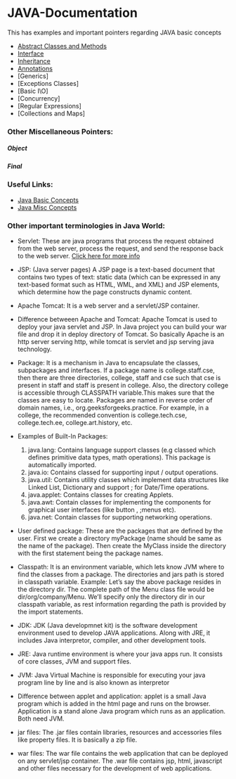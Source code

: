# JAVA-Documentation
This has examples and important pointers regarding JAVA basic concepts

- [Abstract Classes and Methods](Abstract-methods/ABSTRACT.md)
- [Interface](Interface/INTERFACE.md)
- [Inheritance](Inheritance/INHERITANCE.md)
- [Annotations](https://data-flair.training/blogs/java-annotations/)
- [Generics]
- [Exceptions Classes]
- [Basic I\O]
- [Concurrency]
- [Regular Expressions]
- [Collections and Maps]

### Other Miscellaneous Pointers:

##### Object

##### Final 

### Useful Links:
- [Java Basic Concepts](https://docs.oracle.com/javase/tutorial/java/index.html)
- [Java Misc Concepts](https://data-flair.training/blogs/java-annotations/)


### Other important terminologies in Java World:

- Servlet: These are java programs that process the request obtained from the web server, process the request, and send the response back to the web server. [Click here for more info](https://www.geeksforgeeks.org/introduction-java-servlets/)

- JSP: (Java server pages)  A JSP page is a text-based document that contains two types of text: static data (which can be expressed in any text-based format such as HTML, WML, and XML) and JSP elements, which determine how the page constructs dynamic content.

- Apache Tomcat: It is a web server and a servlet/JSP container. 

- Difference betweeen Apache and Tomcat: Apache Tomcat is used to deploy your java servlet and JSP. In Java project you can build your war file and drop it in deploy directory of Tomcat. So basically Apache is an http server serving http, while tomcat is servlet and jsp serving java technology.

- Package: It is a mechanism in Java to encapsulate the classes, subpackages and interfaces. If a package name is college.staff.cse, then there are three directories, college, staff and cse such that cse is present in staff and staff is present in college. Also, the directory college is accessible through CLASSPATH variable.This makes sure that the classes are easy to locate. Packages are named in reverse order of domain names, i.e., org.geeksforgeeks.practice. For example, in a college, the recommended convention is college.tech.cse, college.tech.ee, college.art.history, etc.

- Examples of Built-In Packages:
  1) java.lang: Contains language support classes (e.g classed which defines primitive data types, math operations). This package is automatically imported.
  2)  java.io: Contains classed for supporting input / output operations.
  3)  java.util: Contains utility classes which implement data structures like Linked List, Dictionary and support ; for Date/Time operations.
  4)  java.applet: Contains classes for creating Applets.
  5)  java.awt: Contain classes for implementing the components for graphical user interfaces (like button , ;menus etc).
  6)  java.net: Contain classes for supporting networking operations.
  
- User defined package: These are the packages that are defined by the user. First we create a directory myPackage (name should be same as the name of the package). Then create the MyClass inside the directory with the first statement being the package names.

- Classpath: It is an environment variable, which lets know JVM where to find the classes from a package. The directories and jars path is stored in classpath variable. Example: Let’s say the above package resides in the directory dir. The complete path of the Menu class file would be dir/org/company/Menu. We’ll specify only the directory dir in our classpath variable, as rest information regarding the path is provided by the import statements.

- JDK: JDK (Java developmnet kit) is the software development environment used to develop JAVA applications. Along with JRE, it includes Java interpretor, compiler, and other development tools. 

- JRE: Java runtime environment is where your java apps run. It consists of core classes, JVM and support files.

- JVM: Java Virtual Machine is responsible for executing your java program line by line and is also known as interpretor

- Difference between applet and application: applet is a small Java program which is added in the html page and runs on the browser. Application is a stand alone Java program which runs as an application. Both need JVM.

- jar files: The .jar files contain libraries, resources and accessories files like property files. It is basically a zip file.

- war files: The war file contains the web application that can be deployed on any servlet/jsp container. The .war file contains jsp, html, javascript and other files necessary for the development of web applications.




